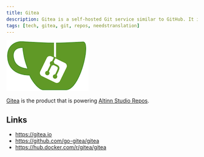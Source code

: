 ```yaml
---
title: Gitea
description: Gitea is a self-hosted Git service similar to GitHub. It is used as the repository solution in Altinn Studio Repos.
tags: [tech, gitea, git, repos, needstranslation]
---
```


![Gitea logo](gitea-logo.png "Gitea logo")

[Gitea](https://gitea.io) is the product that is powering [Altinn Studio Repos](/en/altinn-studio/v8/repos/).


## Links

- https://gitea.io
- https://github.com/go-gitea/gitea
- https://hub.docker.com/r/gitea/gitea
